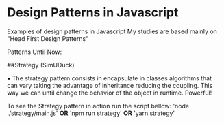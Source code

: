 # Design Patterns in Javascript

Examples of design patterns in Javascript
My studies are based mainly on "Head First Design Patterns"

Patterns Until Now:

##Strategy (SimUDuck)

• The strategy pattern consists in encapsulate in classes algorithms that can vary taking the advantage of inheritance reducing the coupling. This way we can until change the behavior of the object in runtime. Powerful!

To see the Strategy pattern in action run the script bellow:
'node ./strategy/main.js'
**OR**
'npm run strategy'
**OR**
'yarn strategy'

